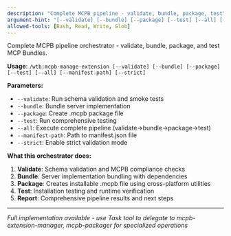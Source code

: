 ```yaml
---
description: "Complete MCPB pipeline - validate, bundle, package, test"
argument-hint: "[--validate] [--bundle] [--package] [--test] [--all] [--manifest-path] [--strict]"
allowed-tools: [Bash, Read, Write, Glob]
---
```


Complete MCPB pipeline orchestrator - validate, bundle, package, and test MCP Bundles.

**Usage**: `/wtb:mcpb-manage-extension [--validate] [--bundle] [--package] [--test] [--all] [--manifest-path] [--strict]`

**Parameters:**
- `--validate`: Run schema validation and smoke tests
- `--bundle`: Bundle server implementation
- `--package`: Create .mcpb package file
- `--test`: Run comprehensive testing
- `--all`: Execute complete pipeline (validate→bundle→package→test)
- `--manifest-path`: Path to manifest.json file
- `--strict`: Enable strict validation mode

**What this orchestrator does:**
1. **Validate**: Schema validation and MCPB compliance checks
2. **Bundle**: Server implementation bundling with dependencies
3. **Package**: Creates installable .mcpb file using cross-platform utilities
4. **Test**: Installation testing and runtime verification
5. **Report**: Comprehensive pipeline results and next steps

---

*Full implementation available - use Task tool to delegate to mcpb-extension-manager, mcpb-packager for specialized operations*
